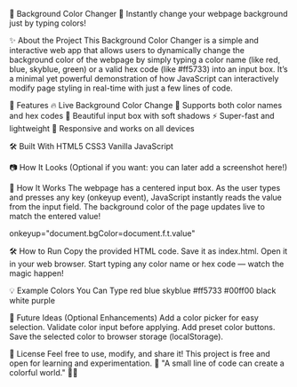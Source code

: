 🎨 Background Color Changer 🌈
Instantly change your webpage background just by typing colors!

✨ About the Project
This Background Color Changer is a simple and interactive web app that allows users to dynamically change the background color of the webpage by simply typing a color name (like red, blue, skyblue, green) or a valid hex code (like #ff5733) into an input box.
It’s a minimal yet powerful demonstration of how JavaScript can interactively modify page styling in real-time with just a few lines of code.

🚀 Features
🔥 Live Background Color Change
🎯 Supports both color names and hex codes
🎨 Beautiful input box with soft shadows
⚡ Super-fast and lightweight
📱 Responsive and works on all devices

🛠️ Built With
HTML5
CSS3
Vanilla JavaScript

📷 How It Looks
(Optional if you want: you can later add a screenshot here!)

🧩 How It Works
The webpage has a centered input box.
As the user types and presses any key (onkeyup event), JavaScript instantly reads the value from the input field.
The background color of the page updates live to match the entered value!

onkeyup="document.bgColor=document.f.t.value"

🛠️ How to Run
Copy the provided HTML code.
Save it as index.html.
Open it in your web browser.
Start typing any color name or hex code — watch the magic happen!

💡 Example Colors You Can Type
red
blue
skyblue
#ff5733
#00ff00
black
white
purple

🎯 Future Ideas (Optional Enhancements)
Add a color picker for easy selection.
Validate color input before applying.
Add preset color buttons.
Save the selected color to browser storage (localStorage).

📜 License
Feel free to use, modify, and share it!
This project is free and open for learning and experimentation. 🚀
"A small line of code can create a colorful world." 🎨✨
